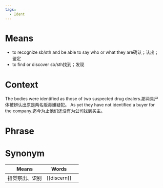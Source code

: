 ```yaml
---
tags:
  - Ident
---
```

# Means
- to recognize sb/sth and be able to say who or what they are确认；认出；鉴定
- to find or discover sb/sth找到；发现
# Context
The bodies were identified as those of two suspected drug dealers.那两具尸体被辨认出原是两名贩毒嫌疑犯。
As yet they have not identified a buyer for the company.迄今为止他们还没有为公司找到买主。
# Phrase

# Synonym
| Means   | Words       |     |
| ------- | ----------- | --- |
| 指觉察出、识别 | [[discern]] |     |
